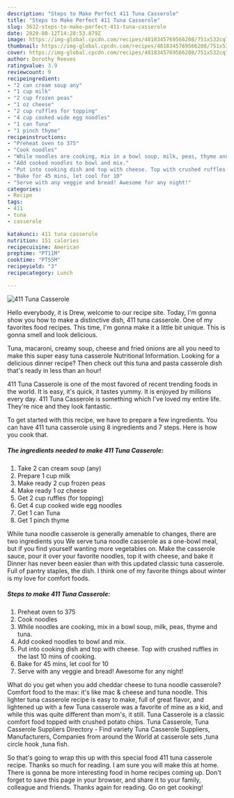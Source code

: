 ```yaml
---
description: "Steps to Make Perfect 411 Tuna Casserole"
title: "Steps to Make Perfect 411 Tuna Casserole"
slug: 3632-steps-to-make-perfect-411-tuna-casserole
date: 2020-08-12T14:28:53.879Z
image: https://img-global.cpcdn.com/recipes/4818345769566208/751x532cq70/411-tuna-casserole-recipe-main-photo.jpg
thumbnail: https://img-global.cpcdn.com/recipes/4818345769566208/751x532cq70/411-tuna-casserole-recipe-main-photo.jpg
cover: https://img-global.cpcdn.com/recipes/4818345769566208/751x532cq70/411-tuna-casserole-recipe-main-photo.jpg
author: Dorothy Reeves
ratingvalue: 3.9
reviewcount: 9
recipeingredient:
- "2 can cream soup any"
- "1 cup milk"
- "2 cup frozen peas"
- "1 oz cheese"
- "2 cup ruffles for topping"
- "4 cup cooked wide egg noodles"
- "1 can Tuna"
- "1 pinch thyme"
recipeinstructions:
- "Preheat oven to 375"
- "Cook noodles"
- "While noodles are cooking, mix in a bowl soup, milk, peas, thyme and tuna."
- "Add cooked noodles to bowl and mix."
- "Put into cooking dish and top with cheese. Top with crushed ruffles in the last 10 mins of cooking."
- "Bake for 45 mins, let cool for 10"
- "Serve with any veggie and bread! Awesome for any night!"
categories:
- Recipe
tags:
- 411
- tuna
- casserole

katakunci: 411 tuna casserole 
nutrition: 151 calories
recipecuisine: American
preptime: "PT11M"
cooktime: "PT55M"
recipeyield: "3"
recipecategory: Lunch

---
```



![411 Tuna Casserole](https://img-global.cpcdn.com/recipes/4818345769566208/751x532cq70/411-tuna-casserole-recipe-main-photo.jpg)

Hello everybody, it is Drew, welcome to our recipe site. Today, I'm gonna show you how to make a distinctive dish, 411 tuna casserole. One of my favorites food recipes. This time, I'm gonna make it a little bit unique. This is gonna smell and look delicious.

Tuna, macaroni, creamy soup, cheese and fried onions are all you need to make this super easy tuna casserole Nutritional Information. Looking for a delicious dinner recipe? Then check out this tuna and pasta casserole dish that&#39;s ready in less than an hour!

411 Tuna Casserole is one of the most favored of recent trending foods in the world. It is easy, it's quick, it tastes yummy. It is enjoyed by millions every day. 411 Tuna Casserole is something which I've loved my entire life. They're nice and they look fantastic.


To get started with this recipe, we have to prepare a few ingredients. You can have 411 tuna casserole using 8 ingredients and 7 steps. Here is how you cook that.

<!--inarticleads1-->

##### The ingredients needed to make 411 Tuna Casserole:

1. Take 2 can cream soup (any)
1. Prepare 1 cup milk
1. Make ready 2 cup frozen peas
1. Make ready 1 oz cheese
1. Get 2 cup ruffles (for topping)
1. Get 4 cup cooked wide egg noodles
1. Get 1 can Tuna
1. Get 1 pinch thyme


While tuna noodle casserole is generally amenable to changes, there are two ingredients you We serve tuna noodle casserole as a one-bowl meal, but if you find yourself wanting more vegetables on. Make the casserole sauce, pour it over your favorite noodles, top it with cheese, and bake it Dinner has never been easier than with this updated classic tuna casserole. Full of pantry staples, the dish. I think one of my favorite things about winter is my love for comfort foods. 

<!--inarticleads2-->

##### Steps to make 411 Tuna Casserole:

1. Preheat oven to 375
1. Cook noodles
1. While noodles are cooking, mix in a bowl soup, milk, peas, thyme and tuna.
1. Add cooked noodles to bowl and mix.
1. Put into cooking dish and top with cheese. Top with crushed ruffles in the last 10 mins of cooking.
1. Bake for 45 mins, let cool for 10
1. Serve with any veggie and bread! Awesome for any night!


What do you get when you add cheddar cheese to tuna noodle casserole? Comfort food to the max: it&#39;s like mac &amp; cheese and tuna noodle. This lighter tuna casserole recipe is easy to make, full of great flavor, and lightened up with a few Tuna casserole was a favorite of mine as a kid, and while this was quite different than mom&#39;s, it still. Tuna Casserole is a classic comfort food topped with crushed potato chips. Tuna Casserole, Tuna Casserole Suppliers Directory - Find variety Tuna Casserole Suppliers, Manufacturers, Companies from around the World at casserole sets ,tuna circle hook ,tuna fish. 

So that's going to wrap this up with this special food 411 tuna casserole recipe. Thanks so much for reading. I am sure you will make this at home. There is gonna be more interesting food in home recipes coming up. Don't forget to save this page in your browser, and share it to your family, colleague and friends. Thanks again for reading. Go on get cooking!
